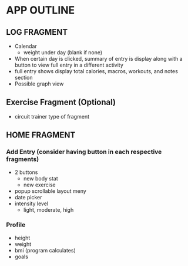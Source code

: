 # **APP OUTLINE**

## LOG FRAGMENT
* Calendar
	- weight under day (blank if none)
* When certain day is clicked, summary of entry is display along with a button to view full entry in a different activity
* full entry shows display total calories, macros, workouts, and notes section
* Possible graph view 

## Exercise Fragment (Optional)
* circuit trainer type of fragment

## HOME FRAGMENT
### Add Entry (consider having button in each respective fragments)
* 2 buttons 
	- new body stat
	- new exercise
* popup scrollable layout meny
* date picker
* intensity level 
	- light, moderate, high

### Profile
* height
* weight
* bmi (program calculates)
* goals